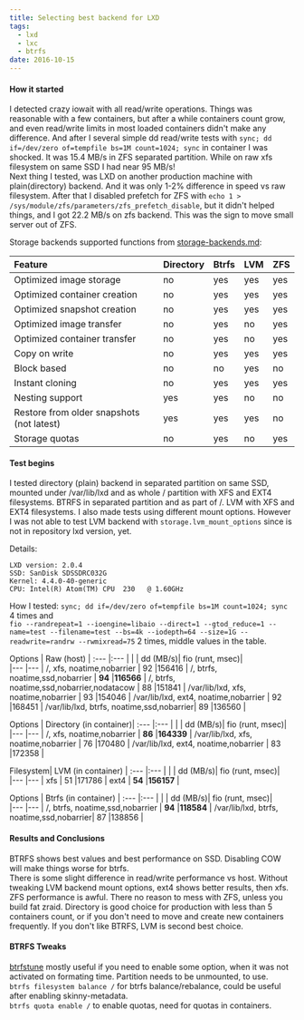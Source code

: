 ```yaml
---
title: Selecting best backend for LXD
tags:
  - lxd
  - lxc
  - btrfs
date: 2016-10-15
---
```

#### How it started
I detected crazy iowait with all read/write operations. Things was reasonable with a few containers, but after a while containers count grow, and even read/write limits in most loaded containers didn't make any difference. And after I several simple dd read/write tests with `sync; dd if=/dev/zero of=tempfile bs=1M count=1024; sync` in container I was shocked. It was 15.4 MB/s in ZFS separated partition. While on raw xfs filesystem on same SSD I had near 95 MB/s!  
Next thing I tested, was LXD on another production machine with plain(directory) backend. And it was only 1-2% difference in speed vs raw filesystem. After that I disabled prefetch for ZFS with `echo 1 > /sys/module/zfs/parameters/zfs_prefetch_disable`, but it didn't helped things, and I got 22.2 MB/s on zfs backend. This was the sign to move small server out of ZFS. <!--more-->

Storage backends supported functions from [storage-backends.md](https://github.com/lxc/lxd/raw/master/doc/storage-backends.md):

Feature                                     | Directory | Btrfs | LVM   | ZFS
:---                                        | :---      | :---  | :---  | :---
Optimized image storage                     | no        | yes   | yes   | yes
Optimized container creation                | no        | yes   | yes   | yes
Optimized snapshot creation                 | no        | yes   | yes   | yes
Optimized image transfer                    | no        | yes   | no    | yes
Optimized container transfer                | no        | yes   | no    | yes
Copy on write                               | no        | yes   | yes   | yes
Block based                                 | no        | no    | yes   | no
Instant cloning                             | no        | yes   | yes   | yes
Nesting support                             | yes       | yes   | no    | no
Restore from older snapshots (not latest)   | yes       | yes   | yes   | no
Storage quotas                              | no        | yes   | no    | yes

#### Test begins

I tested directory (plain) backend in separated partition on same SSD, mounted under /var/lib/lxd and as whole / partition with XFS and EXT4 filesystems. BTRFS in separated partition and as part of /. LVM with XFS and EXT4 filesystems. I also made tests using different mount options. However I was not able to test LVM backend with `storage.lvm_mount_options` since is not in repository lxd version, yet.

Details:

```
LXD version: 2.0.4
SSD: SanDisk SDSSDRC032G
Kernel: 4.4.0-40-generic
CPU: Intel(R) Atom(TM) CPU  230   @ 1.60GHz
```

How I tested: `sync; dd if=/dev/zero of=tempfile bs=1M count=1024; sync` 4 times and  
`fio --randrepeat=1 --ioengine=libaio --direct=1 --gtod_reduce=1 --name=test --filename=test --bs=4k --iodepth=64 --size=1G --readwrite=randrw --rwmixread=75` 2 times, middle values in the table.

Options                                   |    Raw (host)              | 
:---                                      |:---      |                 |
                                          | dd (MB/s)| fio (runt, msec)|  
                                          |---       |---              |
/, xfs, noatime,nobarrier                 | 92       |156416           | 
/, btrfs, noatime,ssd,nobarrier           | **94**   |**116566**       | 
/, btrfs, noatime,ssd,nobarrier,nodatacow | 88       |151841           |
/var/lib/lxd, xfs, noatime,nobarrier      | 93       |154046           | 
/var/lib/lxd, ext4, noatime,nobarrier     | 92       |168451           |
/var/lib/lxd, btrfs, noatime,ssd,nobarrier| 89       |136560           |

Options                                   |    Directory (in container)| 
:---                                      |:---      |                 |
                                          | dd (MB/s)| fio (runt, msec)|  
                                          |---       |---              |
/, xfs, noatime,nobarrier                 | **86**  |**164339**        | 
/var/lib/lxd, xfs, noatime,nobarrier      | 76       |170480           | 
/var/lib/lxd, ext4, noatime,nobarrier     | 83       |172358           |

Filesystem|    LVM  (in container)     | 
:---      |:---      |                 |
          | dd (MB/s)| fio (runt, msec)|  
          |---       |---              |
xfs       | 51       |171786           | 
ext4      | **54**   |**156157**       | 

Options                                   |    Btrfs (in container)    |
:---                                      |:---      |                 |
                                          | dd (MB/s)| fio (runt, msec)|  
                                          |---       |---              |
/, btrfs, noatime,ssd,nobarrier           | **94**   |**118584**       | 
/var/lib/lxd, btrfs, noatime,ssd,nobarrier| 87       |138856           |

#### Results and Conclusions
BTRFS shows best values and best performance on SSD. Disabling COW will make things worse for btrfs.  
There is some slight difference in read/write performance vs host. Without tweaking LVM backend mount options, ext4 shows better results, then xfs. ZFS performance is awful. There no reason to mess with ZFS, unless you build fat zraid. Directory is good choice for production with less than 5 containers count, or if you don't need to move and create new containers frequently. If you don't like BTRFS, LVM is second best choice.

#### BTRFS Tweaks
[btrfstune](https://btrfs.wiki.kernel.org/index.php/Manpage/btrfstune) mostly useful if you need to enable some option, when it was not activated on formating time. Partition needs to be unmounted, to use.  
`btrfs filesystem balance /` for btrfs balance/rebalance, could be useful after enabling skinny-metadata.  
`btrfs quota enable /` to enable quotas, need for quotas in containers.   











